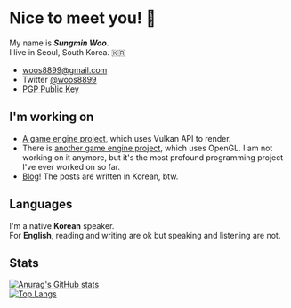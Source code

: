 # Nice to meet you! 👋

My name is ***Sungmin Woo***.<br>
I live in Seoul, South Korea. 🇰🇷<br>

* woos8899@gmail.com<br>
* Twitter [@woos8899](https://twitter.com/woos8899)
* [PGP Public Key](https://sausagetaste.github.io/assets/files/Sungmin%20Woo%20(High%20Security)_0x27419E96_public.asc)

## I'm working on

* [A game engine project](https://github.com/SausageTaste/Dalbaragi), which uses Vulkan API to render.
* There is [another game engine project](https://github.com/SausageTaste/Little-Ruler), which uses OpenGL.
  I am not working on it anymore, but it's the most profound programming project I've ever worked on so far.
* [Blog](https://sausagetaste.github.io/)!
  The posts are written in Korean, btw.

## Languages

I'm a native **Korean** speaker.<br>
For **English**, reading and writing are ok but speaking and listening are not.

## Stats

[![Anurag's GitHub stats](https://github-readme-stats.vercel.app/api?username=sausagetaste&count_private=true)](https://github.com/anuraghazra/github-readme-stats)  
[![Top Langs](https://github-readme-stats.vercel.app/api/top-langs/?username=sausagetaste&count_private=true&layout=donut)](https://github.com/anuraghazra/github-readme-stats)  
